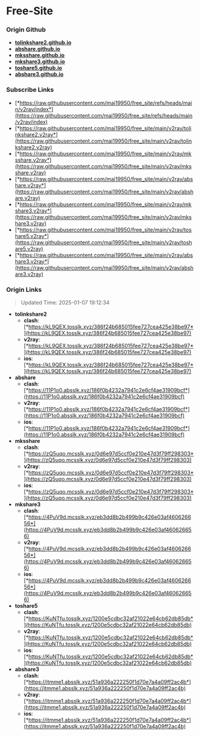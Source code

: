 # Free-Site

### Origin Github

- [**tolinkshare2.github.io**](https://github.com/tolinkshare2/tolinkshare2.github.io)
- [**abshare.github.io**](https://github.com/abshare/abshare.github.io)
- [**mksshare.github.io**](https://github.com/mksshare/mksshare.github.io)
- [**mkshare3.github.io**](https://github.com/mkshare3/mkshare3.github.io)
- [**toshare5.github.io**](https://github.com/toshare5/toshare5.github.io)
- [**abshare3.github.io**](https://github.com/abshare3/abshare3.github.io)

### Subscribe Links

- [*https://raw.githubusercontent.com/mai19950/free_site/refs/heads/main/v2ray/index*](https://raw.githubusercontent.com/mai19950/free_site/refs/heads/main/v2ray/index)
- [*https://raw.githubusercontent.com/mai19950/free_site/main/v2ray/tolinkshare2.v2ray*](https://raw.githubusercontent.com/mai19950/free_site/main/v2ray/tolinkshare2.v2ray)
- [*https://raw.githubusercontent.com/mai19950/free_site/main/v2ray/mksshare.v2ray*](https://raw.githubusercontent.com/mai19950/free_site/main/v2ray/mksshare.v2ray)
- [*https://raw.githubusercontent.com/mai19950/free_site/main/v2ray/abshare.v2ray*](https://raw.githubusercontent.com/mai19950/free_site/main/v2ray/abshare.v2ray)
- [*https://raw.githubusercontent.com/mai19950/free_site/main/v2ray/mkshare3.v2ray*](https://raw.githubusercontent.com/mai19950/free_site/main/v2ray/mkshare3.v2ray)
- [*https://raw.githubusercontent.com/mai19950/free_site/main/v2ray/toshare5.v2ray*](https://raw.githubusercontent.com/mai19950/free_site/main/v2ray/toshare5.v2ray)
- [*https://raw.githubusercontent.com/mai19950/free_site/main/v2ray/abshare3.v2ray*](https://raw.githubusercontent.com/mai19950/free_site/main/v2ray/abshare3.v2ray)

### Origin Links

> Updated Time: 2025-01-07 19:12:34

- **tolinkshare2**
  - **clash**: [*https://kL9QEX.tosslk.xyz/386f24b685015fee727cea425e38be97*](https://kL9QEX.tosslk.xyz/386f24b685015fee727cea425e38be97)
  - **v2ray**: [*https://kL9QEX.tosslk.xyz/386f24b685015fee727cea425e38be97*](https://kL9QEX.tosslk.xyz/386f24b685015fee727cea425e38be97)
  - **ios**: [*https://kL9QEX.tosslk.xyz/386f24b685015fee727cea425e38be97*](https://kL9QEX.tosslk.xyz/386f24b685015fee727cea425e38be97)
- **abshare**
  - **clash**: [*https://11P1o0.absslk.xyz/186f0b4232a7941c2e6cf4ae31909bcf*](https://11P1o0.absslk.xyz/186f0b4232a7941c2e6cf4ae31909bcf)
  - **v2ray**: [*https://11P1o0.absslk.xyz/186f0b4232a7941c2e6cf4ae31909bcf*](https://11P1o0.absslk.xyz/186f0b4232a7941c2e6cf4ae31909bcf)
  - **ios**: [*https://11P1o0.absslk.xyz/186f0b4232a7941c2e6cf4ae31909bcf*](https://11P1o0.absslk.xyz/186f0b4232a7941c2e6cf4ae31909bcf)
- **mksshare**
  - **clash**: [*https://zQ5uqo.mcsslk.xyz/0d6e97d5ccf0e210e47d3f79ff298303*](https://zQ5uqo.mcsslk.xyz/0d6e97d5ccf0e210e47d3f79ff298303)
  - **v2ray**: [*https://zQ5uqo.mcsslk.xyz/0d6e97d5ccf0e210e47d3f79ff298303*](https://zQ5uqo.mcsslk.xyz/0d6e97d5ccf0e210e47d3f79ff298303)
  - **ios**: [*https://zQ5uqo.mcsslk.xyz/0d6e97d5ccf0e210e47d3f79ff298303*](https://zQ5uqo.mcsslk.xyz/0d6e97d5ccf0e210e47d3f79ff298303)
- **mkshare3**
  - **clash**: [*https://4PuV9d.mcsslk.xyz/eb3dd8b2b499b9c426e03af460626656*](https://4PuV9d.mcsslk.xyz/eb3dd8b2b499b9c426e03af460626656)
  - **v2ray**: [*https://4PuV9d.mcsslk.xyz/eb3dd8b2b499b9c426e03af460626656*](https://4PuV9d.mcsslk.xyz/eb3dd8b2b499b9c426e03af460626656)
  - **ios**: [*https://4PuV9d.mcsslk.xyz/eb3dd8b2b499b9c426e03af460626656*](https://4PuV9d.mcsslk.xyz/eb3dd8b2b499b9c426e03af460626656)
- **toshare5**
  - **clash**: [*https://KuNTfu.tosslk.xyz/1200e5cdbc32af21022e64cb62db85db*](https://KuNTfu.tosslk.xyz/1200e5cdbc32af21022e64cb62db85db)
  - **v2ray**: [*https://KuNTfu.tosslk.xyz/1200e5cdbc32af21022e64cb62db85db*](https://KuNTfu.tosslk.xyz/1200e5cdbc32af21022e64cb62db85db)
  - **ios**: [*https://KuNTfu.tosslk.xyz/1200e5cdbc32af21022e64cb62db85db*](https://KuNTfu.tosslk.xyz/1200e5cdbc32af21022e64cb62db85db)
- **abshare3**
  - **clash**: [*https://itmme1.absslk.xyz/51a936a222250f1d70e7a4a09ff2ac4b*](https://itmme1.absslk.xyz/51a936a222250f1d70e7a4a09ff2ac4b)
  - **v2ray**: [*https://itmme1.absslk.xyz/51a936a222250f1d70e7a4a09ff2ac4b*](https://itmme1.absslk.xyz/51a936a222250f1d70e7a4a09ff2ac4b)
  - **ios**: [*https://itmme1.absslk.xyz/51a936a222250f1d70e7a4a09ff2ac4b*](https://itmme1.absslk.xyz/51a936a222250f1d70e7a4a09ff2ac4b)
